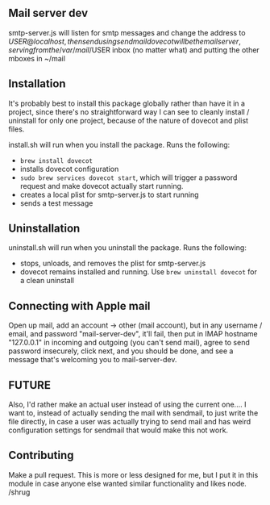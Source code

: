 Mail server dev
---

smtp-server.js will listen for smtp messages and change the address to $USER@localhost, then send using sendmail
dovecot will be the mail server, serving from the /var/mail/$USER inbox (no matter what) and putting the other mboxes in ~/mail

## Installation
It's probably best to install this package globally rather than have it in a project, since there's no straightforward way I can see to cleanly install / uninstall for only one project, because of the nature of dovecot and plist files.

install.sh will run when you install the package. Runs the following:

- `brew install dovecot`
- installs dovecot configuration
- `sudo brew services dovecot start`, which will trigger a password request and make dovecot actually start running.
- creates a local plist for smtp-server.js to start running
- sends a test message

## Uninstallation
uninstall.sh will run when you uninstall the package. Runs the following:

- stops, unloads, and removes the plist for smtp-server.js
- dovecot remains installed and running. Use `brew uninstall dovecot` for a clean uninstall

## Connecting with Apple mail
Open up mail, add an account -> other (mail account), but in any username / email, and password "mail-server-dev", it'll fail, then put in IMAP hostname "127.0.0.1" in incoming and outgoing (you can't send mail), agree to send password insecurely, click next, and you should be done, and see a message that's welcoming you to mail-server-dev.

## FUTURE
Also, I'd rather make an actual user instead of using the current one....
I want to, instead of actually sending the mail with sendmail, to just write the file directly, in case a user was actually trying to send mail and has weird configuration settings for sendmail that would make this not work.

## Contributing
Make a pull request. This is more or less designed for me, but I put it in this module in case anyone else wanted similar functionality and likes node. /shrug
